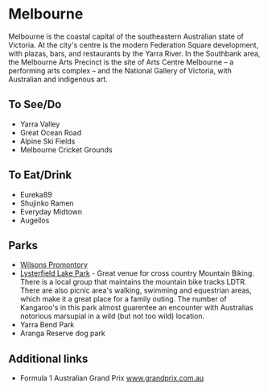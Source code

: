 # Melbourne

Melbourne is the coastal capital of the southeastern Australian state of Victoria. At the city's centre is the modern Federation Square development, with plazas, bars, and restaurants by the Yarra River. In the Southbank area, the Melbourne Arts Precinct is the site of Arts Centre Melbourne – a performing arts complex – and the National Gallery of Victoria, with Australian and indigenous art.

## To See/Do

* Yarra Valley
* Great Ocean Road
* Alpine Ski Fields
* Melbourne Cricket Grounds

## To Eat/Drink

* Eureka89
* Shujinko Ramen 
* Everyday Midtown 
* Augellos

## Parks 

* [Wilsons Promontory](https://parkweb.vic.gov.au/explore/parks/wilsons-promontory-national-park)
* [Lysterfield Lake Park](https://www.lysterfieldmtb.com/) - Great venue for cross country Mountain Biking. There is a local group that maintains the mountain bike tracks LDTR. There are also picnic area's walking, swimming and equestrian areas, which make it a great place for a family outing. The number of Kangaroo's in this park almost guarentee an encounter with Australias notorious marsupial in a wild (but not too wild) location.
* Yarra Bend Park 
* Aranga Reserve dog park

## Additional links

* Formula 1 Australian Grand Prix www.grandprix.com.au
